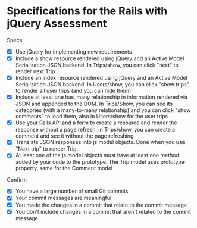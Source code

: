 # Specifications for the Rails with jQuery Assessment

Specs:
- [x] Use jQuery for implementing new requirements
- [x] Include a show resource rendered using jQuery and an Active Model Serialization JSON backend.
  In Trips/show, you can click "next" to render next Trip
- [x] Include an index resource rendered using jQuery and an Active Model Serialization JSON backend.
  In Users/show, you can click "show trips" to render all user trips (and you can hide them)
- [x] Include at least one has_many relationship in information rendered via JSON and appended to the DOM.
  In Trips/Show, you can see its categories (with a many-to-many relationship) and you can click "show comments" to load them, also in Users/show for the user trips
- [x] Use your Rails API and a form to create a resource and render the response without a page refresh.
  in Trips/show, you can create a comment and see it without the page refreshing
- [x] Translate JSON responses into js model objects.
  Done when you use "Next trip" to render Trip
- [x] At least one of the js model objects must have at least one method added by your code to the prototype.
  The Trip model uses prototype property, same for the Comment model

Confirm
- [x] You have a large number of small Git commits
- [x] Your commit messages are meaningful
- [x] You made the changes in a commit that relate to the commit message
- [x] You don't include changes in a commit that aren't related to the commit message
